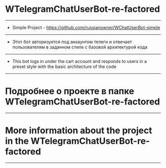 # WTelegramChatUserBot-re-factored
---
- Simple Project - https://github.com/russianowner/WChatUserBot-simple
---
- Этот бот авторизуется под аккаунтом телеги и отвечает пользователям в заданном стиле с базовой архитектурой кода
---
- This bot logs in under the cart account and responds to users in a preset style with the basic architecture of the code
---
# Подробнее о проекте в папке WTelegramChatUserBot-re-factored
---
# More information about the project in the WTelegramChatUserBot-re-factored
---
